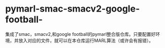 # pymarl-smac-smacv2-google-football-
集成了smac，smacv2,和google football的pymarl整合版仓库。只要配置好环境，并放入对应的文件，就可以在本仓库运行MARL算法（或许会有报错）。
